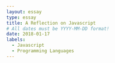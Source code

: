 ```yaml
---
layout: essay
type: essay
title: A Reflection on Javascript
# All dates must be YYYY-MM-DD format!
date: 2018-01-17
labels:
  - Javascript
  - Programming Languages
---
```

